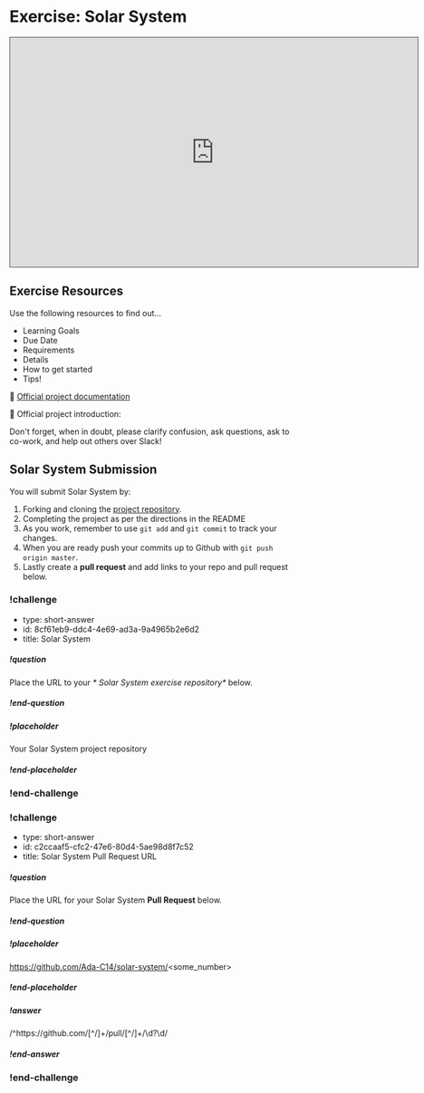 # Exercise:  Solar System

<iframe src="https://adaacademy.hosted.panopto.com/Panopto/Pages/Embed.aspx?id=7f4bacc5-6893-4f62-817a-ac3901602fb4&autoplay=false&offerviewer=true&showtitle=true&showbrand=false&start=0&interactivity=all" height="405" width="720" style="border: 1px solid #464646;" allowfullscreen allow="autoplay"></iframe>

## Exercise Resources

Use the following resources to find out...

- Learning Goals
- Due Date
- Requirements
- Details
- How to get started
- Tips!

🌟 [Official project documentation](https://github.com/ada-c14/solar-system)

🌟 Official project introduction:

Don't forget, when in doubt, please clarify confusion, ask questions, ask to co-work, and help out others over Slack!

## Solar System Submission

You will submit Solar System by:

1.  Forking and cloning the [project repository](https://github.com/Ada-C14/solar-system).
1.  Completing the project as per the directions in the README
1.  As you work, remember to use `git add` and `git commit` to track your changes.
1.  When you are ready push your commits up to Github with `git push origin master`.
1.  Lastly create a **pull request** and add links to your repo and pull request below.
  


### !challenge

* type: short-answer
* id: 8cf61eb9-ddc4-4e69-ad3a-9a4965b2e6d2
* title: Solar System

##### !question


Place the URL to your _* Solar System exercise repository*_ below.

##### !end-question

##### !placeholder

Your Solar System project repository

##### !end-placeholder



### !end-challenge

### !challenge

* type: short-answer
* id: c2ccaaf5-cfc2-47e6-80d4-5ae98d8f7c52
* title: Solar System Pull Request URL

##### !question

Place the URL for your Solar System **Pull Request** below.

##### !end-question

##### !placeholder

https://github.com/Ada-C14/solar-system/<some_number>

##### !end-placeholder

##### !answer

/^https:\/\/github\.com\/[^\/]+\/pull\/[^\/]+\/\d?\d/

##### !end-answer

### !end-challenge
